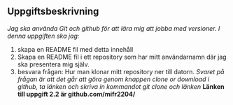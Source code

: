 ## Uppgiftsbeskrivning
*Jag ska använda Git och github för att lära mig att jobba med versioner. I denna uppgiften ska jag:*
1. skapa en README fil med detta innehåll
2. Skapa en README fil i ett repository som har mitt användarnamn där jag ska presentera mig själv. 
3. besvara frågan: Hur man klonar mitt repository ner till datorn. 
*Svaret på frågan är att det går att göra genom knappen clone or download i github, ta länken och skriva in kommandot git clone och länken*
**Länken till uppgift 2.2 är github.com/mifr2204/**
